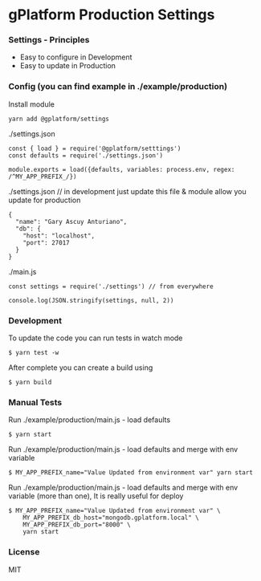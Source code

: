 # gPlatform Production Settings

### Settings - Principles

- Easy to configure in Development
- Easy to update in Production

### Config (you can find example in ./example/production)

Install module

```
yarn add @gplatform/settings
```

./settings.json

```
const { load } = require('@gplatform/setttings')
const defaults = require('./settings.json')

module.exports = load({defaults, variables: process.env, regex: /^MY_APP_PREFIX_/})
```

./settings.json // in development just update this file & module allow you update for production

```
{
  "name": "Gary Ascuy Anturiano",
  "db": {
    "host": "localhost",
    "port": 27017
  }
}
```

./main.js
```
const settings = require('./settings') // from everywhere

console.log(JSON.stringify(settings, null, 2))
```

### Development 

To update the code you can run tests in watch mode

```
$ yarn test -w
```

After complete you can create a build using 

```
$ yarn build
```

### Manual Tests 

Run ./example/production/main.js - load defaults

```
$ yarn start
```

Run ./example/production/main.js - load defaults and merge with env variable

```
$ MY_APP_PREFIX_name="Value Updated from environment var" yarn start
```

Run ./example/production/main.js - load defaults and merge with env variable (more than one), It is really useful for deploy

```
$ MY_APP_PREFIX_name="Value Updated from environment var" \
    MY_APP_PREFIX_db_host="mongodb.gplatform.local" \
    MY_APP_PREFIX_db_port="8000" \
    yarn start
```

### License

MIT
